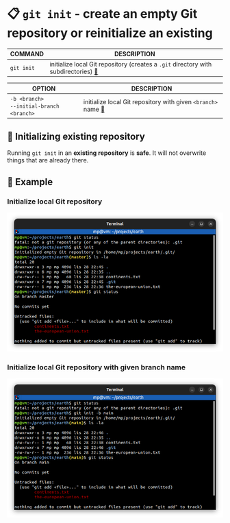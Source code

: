 # 📋 `git init` - create an empty Git repository or reinitialize an existing

| COMMAND    | DESCRIPTION                                                                                                            |
| ---------- | ---------------------------------------------------------------------------------------------------------------------- |
| `git init` | initialize local Git repository (creates a `.git` directory with subdirectories) [🔗](#initialize-local-git-repository) |

| OPTION                                         | DESCRIPTION                                                                                                             |
| ---------------------------------------------- | ----------------------------------------------------------------------------------------------------------------------- |
| `-b <branch>`<br />`--initial-branch <branch>` | initialize local Git repository with given `<branch>` name [🔗](#initialize-local-git-repository-with-given-branch-name) |

## 📌 Initializing existing repository

Running `git init` in an **existing repository** is **safe**. It will not overwrite things that are already there.

## 📌 Example

### Initialize local Git repository

![](images/git-init.png)

### Initialize local Git repository with given branch name

![](images/git-init-initial-branch.png)